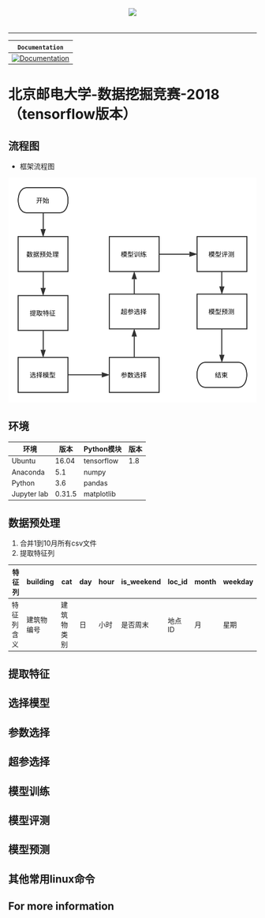 <div align="center">
  <img src="https://www.tensorflow.org/images/tf_logo_transp.png"><br><br>
</div>

-----------------


| **`Documentation`** |
|-----------------|
| [![Documentation](https://img.shields.io/badge/api-reference-blue.svg)](https://www.bipt.edu.cn/) |


# 北京邮电大学-数据挖掘竞赛-2018（tensorflow版本）
## 流程图

- 框架流程图

![流程图](picture/流程图.svg)

## 环境

| 环境      | 版本 | Python模块    | 版本 |
| ---    | ---    | ---      | --- |
| Ubuntu | 16.04  | tensorflow | 1.8 |
| Anaconda | 5.1 | numpy|
| Python | 3.6 | pandas|
| Jupyter lab | 0.31.5 | matplotlib|

## 数据预处理
1. 合并1到10月所有csv文件
2. 提取特征列

| 特征列 |building|cat|day|hour|is_weekend|	loc_id|	month|weekday|
| - | - | - | - | - | - | - | - | - |
|特征列含义|建筑物编号|建筑物类别|日|小时|是否周末|地点ID|月|星期|

## 提取特征
## 选择模型
## 参数选择
## 超参选择
## 模型训练
## 模型评测
## 模型预测
## 其他常用linux命令
## For more information